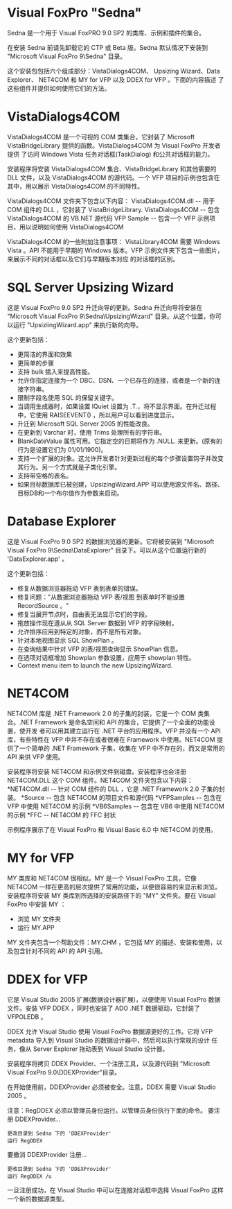 Visual FoxPro "Sedna"
=====================
Sedna 是一个用于 Visual FoxPRO 9.0 SP2 的类库、示例和插件的集合。

在安装 Sedna 前请先卸载它的 CTP 或 Beta 版。Sedna 默认情况下安装到 "Microsoft Visual FoxPro 9\Sedna" 目录。

这个安装包包括六个组成部分：VistaDialogs4COM、 Upsizing Wizard、Data Explorer、 NET4COM 和 MY for VFP 以及 DDEX for VFP 。下面的内容描述
了这些组件并提供如何使用它们的方法。

VistaDialogs4COM
================
VistaDialogs4COM 是一个可视的 COM 类集合，它封装了 Microsoft VistaBridgeLibrary 提供的函数。VistaDialogs4COM 为 Visual FoxPro 开发者提供
了访问 Windows Vista 任务对话框(TaskDialog) 和公共对话框的能力。

安装程序将安装 VistaDialogs4COM 集合、VistaBridgeLibrary 和其他需要的 DLL 文件，以及 VistaDialogs4COM 的源代码。一个 VFP 项目的示例也包含在
其中，用以展示 VistaDialogs4COM 的不同特性。

VistaDialogs4COM 文件夹下包含以下内容：
VistaDialogs4COM.dll -- 用于 COM 组件的 DLL ，它封装了 VistaBridgeLibrary.
VistaDialogs4COM -- 包含 VistaDialogs4COM 的 VB.NET 源代码
VFP Sample  -- 包含一个 VFP 示例项目，用以说明如何使用 VistaDialogs4COM

VistaDialogs4COM 的一些附加注意事项：
VistaLibrary4COM 需要 Windows Vista 。API 不能用于早期的 Windows 版本。VFP 示例文件夹下包含一些图片，来展示不同的对话框以及它们与早期版本对应
的对话框的区别。

SQL Server Upsizing Wizard
==========================
这是 Visual FoxPro 9.0 SP2 升迁向导的更新。Sedna 升迁向导将安装在 "Microsoft Visual FoxPro 9\Sedna\UpsizingWizard" 目录。从这个位置，你可
以运行 "UpsiziingWizard.app" 来执行新的向导。

这个更新包括：
*  更简洁的界面和效果
*  更简单的步骤
*  支持 bulk 插入来提高性能。
*  允许你指定连接为一个 DBC、DSN、一个已存在的连接，或者是一个新的连接字符串。
*  限制字段名使用 SQL 的保留关键字。
*  当调用生成器时，如果设置 lQuiet 设置为 .T.，将不显示界面。在升迁过程中，它使用 RAISEEVENT() ，所以用户可以看到进度显示。
*  升迁到 Microsoft SQL Server 2005 的性能改良。
*  在更新到 Varchar 时，使用 Trims 处理所有的字符串。
*  BlankDateValue 属性可用。它指定空的日期将作为 .NULL. 来更新。(原有的行为是设置它们为 01/01/1900)。
*  支持一个扩展的对象。这允许开发者针对更新过程的每个步骤设置钩子并改变其行为。另一个方式就是子类化引擎。
*  支持带空格的表名。
*  如果目标数据库已被创建，UpsizingWizard.APP 可以使用源文件名、路径、目标DB和一个布尔值作为参数来启动。

Database Explorer
=================
这是 Visual FoxPro 9.0 SP2 的数据浏览器的更新。它将被安装到 "Microsoft Visual FoxPro 9\Sedna\DataExplorer" 目录下。可以从这个位置运行新的 
'DataExplorer.app' 。

这个更新包括：
*  修复从数据浏览器拖动 VFP 表到表单的错误。
*  修复问题："从数据浏览器拖动 VFP 表/视图 到表单时不能设置 RecordSource 。"
*  修复当展开节点时，自由表无法显示它们的字段。
*  拖放操作现在遵从从 SQL Server 数据到 VFP 的字段映射。
*  允许排序应用到特定的对象，而不是所有对象。
*  针对本地视图显示 SQL ShowPlan 。
*  在查询结果中针对 VFP 的表/视图查询显示 ShowPlan 信息。
*  在选项对话框增加 Showplan 参数设置，应用于 showplan 特性。
*  Context menu item to launch the new UpsizingWizard.

NET4COM
=======
NET4COM 库是 .NET Framework 2.0 的子集的封装，它是一个 COM 类集合。.NET Framework 是命名空间和 API 的集合，它提供了一个全面的功能设置，使开发
者可以用其建立运行在 .NET 平台的应用程序。VFP 并没有一个 API 库，有些特性在 VFP 中并不存在或者很难在 Framework 中使用。NET4COM 提供了一个简单的
.NET Framework 子集，收集在 VFP 中不存在的，而又是常用的 API 来供 VFP 使用。

安装程序将安装 NET4COM 和示例文件到磁盘。安装程序也会注册 NET4COM.DLL 这个 COM 组件。NET4COM 文件夹包含以下内容：
*NET4COM.dll -- 针对 COM 组件的 DLL ，它是 .NET Framework 2.0 子集的封装。
*Source      -- 包含 NET4COM 的项目文件和源代码
*VFPSamples  -- 包含在 VFP 中使用 NET4COM 的示例
*VB6Samples  -- 包含在 VB6 中使用 NET4COM 的示例
*FFC         -- NET4COM 的 FFC 封状

示例程序展示了在 Visual FoxPro 和 Visual Basic 6.0 中 NET4COM 的使用。

MY for VFP
==========
MY 类库和 NET4COM 很相似。MY 是一个 Visual FoxPro 工具，它像 NET4COM 一样在更高的层次提供了常用的功能，以便很容易的来显示和浏览。
安装程序将安装 MY 类库到所选择的安装路径下的 "MY" 文件夹。要在 Visual FoxPro 中安装 MY ：
*  浏览 MY 文件夹
*  运行 MY.APP

MY 文件夹包含一个帮助文件：MY.CHM ，它包括 MY 的描述、安装和使用，以及包含针对不同的 API 的 API 引用。

DDEX for VFP
=============
它是 Visual Studio 2005 扩展(数据设计器扩展)，以便使用 Visual FoxPro 数据文件。安装 VFP DDEX ，同时也安装了 ADO .NET 数据驱动，它封装了 
VFPOLEDB 。

DDEX 允许 Visual Studio 使用 Visual FoxPro 数据源更好的工作。它将 VFP metadata 导入到 Visual Studio 的数据设计器中，然后可以执行常规的设计
任务，像从 Server Explorer 拖动表到 Visual Studio 设计器。

安装程序将拷贝 DDEX Provider、一个注册工具，以及源代码到 "Microsoft Visual FoxPro 9.0\DDEXProvider"目录。

在开始使用前，DDEXProvider 必须被安全。注意，DDEX 需要 Visual Studio 2005 。

注意：RegDDEX 必须以管理员身份运行。以管理员身份执行下面的命令。
要注册 DDEXProvider...

    更改目录到 Sedna 下的 'DDEXProvider'
    运行 RegDDEX

要撤消 DDEXProvider 注册...

    更改目录到 Sedna 下的 'DDEXProvider'
    运行 RegDDEX /u

一旦注册成功，在 Visual Studio 中可以在连接对话框中选择 Visual FoxPro 这样一个新的数据源类型。
